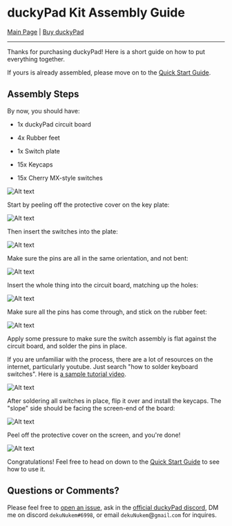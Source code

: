 # duckyPad Kit Assembly Guide

[Main Page](/README.md) | [Buy duckyPad](/purchase_information.md)

------

Thanks for purchasing duckyPad! Here is a short guide on how to put everything together.

If yours is already assembled, please move on to the [Quick Start Guide](/getting_started.md).

## Assembly Steps

By now, you should have:

* 1x duckyPad circuit board

* 4x Rubber feet

* 1x Switch plate

* 15x Keycaps

* 15x Cherry MX-style switches

![Alt text](resources/pics/tier3.jpg)

Start by peeling off the protective cover on the key plate:

![Alt text](resources/pics/assembly/peel2.jpg)

Then insert the switches into the plate:

![Alt text](resources/pics/assembly/solder2.jpg)

Make sure the pins are all in the same orientation, and not bent:

![Alt text](resources/pics/assembly/solder1.jpg)

Insert the whole thing into the circuit board, matching up the holes:

![Alt text](resources/pics/assembly/solder3.jpg)

Make sure all the pins has come through, and stick on the rubber feet:

![Alt text](resources/pics/assembly/solder4.jpg)

Apply some pressure to make sure the switch assembly is flat against the circuit board, and solder the pins in place.

If you are unfamiliar with the process, there are a lot of resources on the internet, particularly youtube. Just search "how to solder keyboard switches". Here is [a sample tutorial video](https://www.youtube.com/watch?v=cRJV1jo5vao).

![Alt text](resources/pics/assembly/solder5.jpg)

After soldering all switches in place, flip it over and install the keycaps. The "slope" side should be facing the screen-end of the board:

![Alt text](resources/pics/assembly/solder6.jpg)

Peel off the protective cover on the screen, and you're done!

![Alt text](resources/pics/assembly/solder7.jpg)

Congratulations! Feel free to head on down to the [Quick Start Guide](/getting_started.md) to see how to use it.

## Questions or Comments?

Please feel free to [open an issue](https://github.com/dekuNukem/duckypad/issues), ask in the [official duckyPad discord](https://discord.gg/4sJCBx5), DM me on discord `dekuNukem#6998`, or email `dekuNukem`@`gmail`.`com` for inquires.
